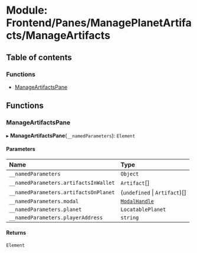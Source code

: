 # Module: Frontend/Panes/ManagePlanetArtifacts/ManageArtifacts

## Table of contents

### Functions

- [ManageArtifactsPane](Frontend_Panes_ManagePlanetArtifacts_ManageArtifacts.md#manageartifactspane)

## Functions

### ManageArtifactsPane

▸ **ManageArtifactsPane**(`__namedParameters`): `Element`

#### Parameters

| Name                                  | Type                                                                   |
| :------------------------------------ | :--------------------------------------------------------------------- |
| `__namedParameters`                   | `Object`                                                               |
| `__namedParameters.artifactsInWallet` | `Artifact`[]                                                           |
| `__namedParameters.artifactsOnPlanet` | (`undefined` \| `Artifact`)[]                                          |
| `__namedParameters.modal`             | [`ModalHandle`](../interfaces/Frontend_Views_ModalPane.ModalHandle.md) |
| `__namedParameters.planet`            | `LocatablePlanet`                                                      |
| `__namedParameters.playerAddress`     | `string`                                                               |

#### Returns

`Element`
